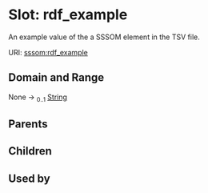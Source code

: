 
# Slot: rdf_example


An example value of the a SSSOM element in the TSV file.

URI: [sssom:rdf_example](http://w3id.org/sssom/rdf_example)


## Domain and Range

None &#8594;  <sub>0..1</sub> [String](types/String.md)

## Parents


## Children


## Used by

